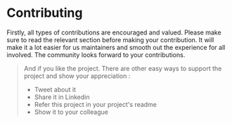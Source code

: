 # Contributing

  Firstly, all types of contributions are encouraged and valued. Please make sure to read the relevant section before making your contribution. It will make it a lot easier for us maintainers and smooth out the experience for all involved. The community looks forward to your contributions.

> And if you like the project. There are other easy ways to support the project and show your appreciation :
> - Tweet about it
> - Share it in Linkedin
> - Refer this project in your project's readme
> - Show it to your colleague
